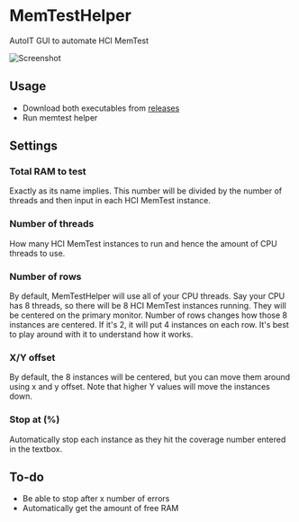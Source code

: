 # MemTestHelper
AutoIT GUI to automate HCI MemTest

![Screenshot](https://github.com/integralfx/MemTestHelper/raw/master/memtest_helper.jpg)

## Usage
* Download both executables from [releases](https://github.com/integralfx/MemTestHelper/releases)
* Run memtest helper

## Settings
### Total RAM to test
Exactly as its name implies. This number will be divided by the number of threads and then input in each HCI MemTest instance.

### Number of threads
How many HCI MemTest instances to run and hence the amount of CPU threads to use.

### Number of rows
By default, MemTestHelper will use all of your CPU threads. Say your CPU has 8 threads, so there will be 8 HCI MemTest instances running. They will be centered on the primary monitor. Number of rows changes how those 8 instances are centered. If it's 2, it will put 4 instances on each row. It's best to play around with it to understand how it works.

### X/Y offset
By default, the 8 instances will be centered, but you can move them around using x and y offset. Note that higher Y values will move the instances down.

### Stop at (%)
Automatically stop each instance as they hit the coverage number entered in the textbox.

## To-do
* Be able to stop after x number of errors
* Automatically get the amount of free RAM
